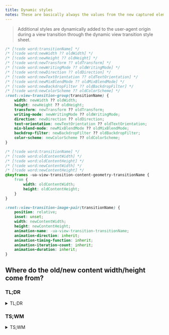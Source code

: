 ```yaml
---
title: Dynamic styles
notes: These are basically always the values from the new captured element. Except if it's an exiting view transition, aka there's no `::view-transition-new(transitionName})`, in that case they're the values from the old captured element.
---
```


> Additional styles are dynamically added to the user-agent origin during a view transition through the dynamic view transition style sheet.

```css
/* [!code word:transitionName] */
/* [!code word:newWidth ?? oldWidth] */
/* [!code word:newHeight ?? oldHeight] */
/* [!code word:newTransform ?? oldTransform] */
/* [!code word:newWritingMode ?? oldWritingMode] */
/* [!code word:newDirection ?? oldDirection] */
/* [!code word:newTextOrientation ?? oldTextOrientation] */
/* [!code word:newMixBlendMode ?? oldMixBlendMode] */
/* [!code word:newBackdropFilter ?? oldBackdropFilter] */
/* [!code word:newColorScheme ?? oldColorScheme] */
:root::view-transition-group(transitionName) {
	width: newWidth ?? oldWidth;
	height: newHeight ?? oldHeight;
	transform: newTransform ?? oldTransform;
	writing-mode: newWritingMode ?? oldWritingMode;
	direction: newDirection ?? oldDirection;
	text-orientation: newTextOrientation ?? oldTextOrientation;
	mix-blend-mode: newMixBlendMode ?? oldMixBlendMode;
	backdrop-filter: newBackdropFilter ?? oldBackdropFilter;
	color-scheme: newColorScheme ?? oldColorScheme;
}
```

```css
/* [!code word:transitionName] */
/* [!code word:oldContentWidth] */
/* [!code word:oldContentHeight] */
/* [!code word:newContentWidth] */
/* [!code word:newContentHeight] */
@keyframes -ua-view-transition-content-geometry-transitionName {
	from {
		width: oldContentWidth;
		height: oldContentHeight;
	}
}

:root::view-transition-image-pair(transitionName) {
	position: relative;
	inset: unset;
	width: newContentWidth;
	height: newContentHeight;
	animation-name: -ua-view-transition-transitionName;
	animation-direction: inherit;
	animation-timing-function: inherit;
	animation-iteration-count: inherit;
	animation-duration: inherit;
}
```

## Where do the old/new content width/height come from?

<section role="group" aria-labelledby="where-do-the-oldnew-content-widthheight-come-from" class="flow">
<h3 class="visually-hidden">TL;DR</h3>
<details>
<summary class="h3">TL;DR</summary>

If it's the root view transition then it's the snapshot containing block width/height.
Otherwise it's probably the width/height of the element's border box, unless you're using `box-sizing: content-box;` because you're a hipster.

</details>
<h3 class="visually-hidden">TS;WM</h3>
<details class="flow">
<summary class="h3">TS;WM</summary>

> Let (`oldContentWidth`, `oldContentHeight`) be (`capturedElement`’s old width, `capturedElement`’s old height) if `capturedElement`’s old box properties is `null`, otherwise `capturedElement`’s old box properties's content box's size.

```js
if (capturedElement === document.documentElement) {
	capturedElement.old.width = snapshotContainingBlock.width;
	capturedElement.old.height = snapshotContainingBlock.height;
} else {
	capturedElement.old.width = capturedElement.old.borderBox.width;
	capturedElement.old.height = capturedElement.old.borderBox.height;
}

if (capturedElement.old.boxProperties === null) {
	oldContentWidth = capturedElement.old.width;
	oldContentHeight = capturedElement.old.height;
} else {
	oldContentWidth = capturedElement.old.contentBox.width;
	oldContentHeight = capturedElement.old.contentBox.height;
}
```

> Let (`newContentWidth`, `newContentHeight`) be (`width`, `height`) if new box properties is `null`, otherwise `capturedElement`’s new box properties's content box's size.

```js
if (capturedElement.new.boxSizing === 'content-box') {
	width = capturedElement.new.contentBox.width;
	height = capturedElement.new.contentBox.height;
} else {
	width = capturedElement.new.borderBox.width;
	height = capturedElement.new.borderBox.height;
}

if (capturedElement.new.boxProperties === null) {
	newContentWidth = width;
	newContentHeight = height;
} else {
	newContentWidth = capturedElement.new.contentBox.width;
	newContentHeight = capturedElement.new.contentBox.height;
}
```

### Snapshot containing block

<figure>
<div class="two-up">
<img src="https://www.w3.org/TR/css-view-transitions-1/diagrams/phone-browser.svg" width="200" height="335" alt="A diagram of a phone screen, including a top status bar, a browser URL bar, web-content area with a floating scrollbar, a virtual keyboard, and a bottom bar with an OS back button">
<img src="https://www.w3.org/TR/css-view-transitions-1/diagrams/phone-browser-snapshot-root.svg" width="200" height="335" alt="The previous diagram, but highlights the area that’s the 'snapshot containing block', which includes everything except the top status bar and the bottom bar with the OS back button">
</div>
<figcaption>

An example of the snapshot containing block on a mobile OS. The snapshot includes the URL bar, as this can be scrolled away. The keyboard is included as this appears and disappears. The top and bottom bars are part of the OS rather than the browser, so they’re not included in the snapshot containing block.

</figcaption>
</figure>

<figure>
<div class="two-up">
<img src="https://www.w3.org/TR/css-view-transitions-1/diagrams/desktop-browser.svg" width="132.29" height="79.38" alt="A diagram of a desktop browser window, including a tab bar, a URL bar, and a web-content area featuring both horizontal and vertical scrollbars">
<img src="https://www.w3.org/TR/css-view-transitions-1/diagrams/desktop-browser-snapshot-root.svg" width="132.29" height="79.38" alt="The previous diagram, but highlights the area that’s the 'snapshot containing block', which includes the web content area and the scrollbars">
</div>
<figcaption>

An example of the snapshot containing block on a desktop OS. This includes the scrollbars, but does not include the URL bar, as web content never appears in that area.

</figcaption>
</figure>
</details>
</section>
